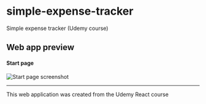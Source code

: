 # simple-expense-tracker
Simple expense tracker (Udemy course)

## Web app preview 

#### Start page
![Start page screenshot](https://github.com/TSlashDreamy/simple-expense-tracker/blob/master/preview/1.png?raw=true)

-------
This web application was created from the Udemy React course
